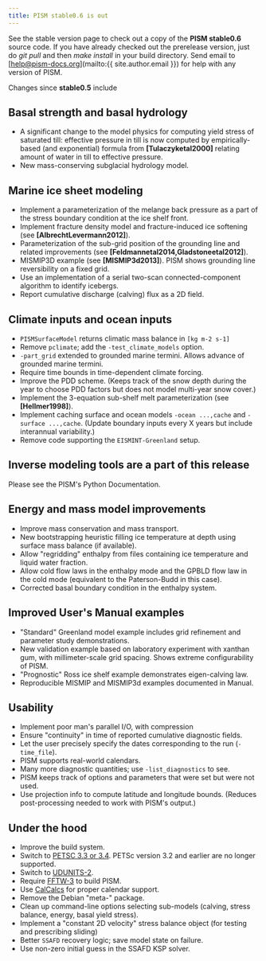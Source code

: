 ```yaml
---
title: PISM stable0.6 is out
---
```


See the stable version page to check out a copy of the **PISM
stable0.6** source code. If you have already checked out the
prerelease version, just do *git pull* and then *make install* in your
build directory. Send email to
[help@pism-docs.org](mailto:{{ site.author.email }}) for help with any
version of PISM.

Changes since **stable0.5** include

## Basal strength and basal hydrology

- A significant change to the model physics for computing yield stress of saturated till: effective pressure in till is now computed by empirically-based (and exponential) formula from **[Tulaczyketal2000]** relating amount of water in till to effective pressure.
- New mass-conserving subglacial hydrology model.

## Marine ice sheet modeling

- Implement a parameterization of the melange back pressure as a part of the stress boundary condition at the ice shelf front.
- Implement fracture density model and fracture-induced ice softening (see **[AlbrechtLevermann2012]**).
- Parameterization of the sub-grid position of the grounding line and related improvements (see **[Feldmannetal2014,Gladstoneetal2012]**).
- MISMIP3D example (see **[MISMIP3d2013]**). PISM shows grounding line reversibility on a fixed grid.
- Use an implementation of a serial two-scan connected-component algorithm to identify icebergs.
- Report cumulative discharge (calving) flux as a 2D field.

## Climate inputs and ocean inputs

- `PISMSurfaceModel` returns climatic mass balance in `[kg m-2 s-1]`
- Remove `pclimate`; add the `-test_climate_models` option.
- `-part_grid` extended to grounded marine termini. Allows advance of grounded marine termini.
- Require time bounds in time-dependent climate forcing.
- Improve the PDD scheme. (Keeps track of the snow depth during the year to choose PDD factors but does not model multi-year snow cover.)
- Implement the 3-equation sub-shelf melt parameterization (see **[Hellmer1998]**).
- Implement caching surface and ocean models `-ocean ...,cache` and `-surface ...,cache`. (Update boundary inputs every X years but include interannual variability.)
- Remove code supporting the `EISMINT-Greenland` setup.

## Inverse modeling tools are a part of this release

Please see the PISM's Python Documentation.

## Energy and mass model improvements

- Improve mass conservation and mass transport.
- New bootstrapping heuristic filling ice temperature at depth using surface mass balance (if available).
- Allow "regridding" enthalpy from files containing ice temperature and liquid water fraction.
- Allow cold flow laws in the enthalpy mode and the GPBLD flow law in the cold mode (equivalent to the Paterson-Budd in this case).
- Corrected basal boundary condition in the enthalpy system.

## Improved User's Manual examples

- "Standard" Greenland model example includes grid refinement and parameter study demonstrations.
- New validation example based on laboratory experiment with xanthan gum, with millimeter-scale grid spacing.  Shows extreme configurability of PISM.
- "Prognostic" Ross ice shelf example demonstrates eigen-calving law.
- Reproducible MISMIP and MISMIP3d examples documented in Manual.

## Usability

- Implement poor man's parallel I/O, with compression
- Ensure "continuity" in time of reported cumulative diagnostic fields.
- Let the user precisely specify the dates corresponding to the run (`-time_file`).
- PISM supports real-world calendars.
- Many more diagnostic quantities; use `-list_diagnostics` to see.
- PISM keeps track of options and parameters that were set but were not used.
- Use projection info to compute latitude and longitude bounds. (Reduces post-processing needed to work with PISM's output.)

## Under the hood

- Improve the build system.
- Switch to [PETSC 3.3 or 3.4](http://www.mcs.anl.gov/petsc/). PETSc version 3.2 and earlier are no longer supported.
- Switch to [UDUNITS-2](http://www.unidata.ucar.edu/software/udunits/).
- Require [FFTW-3](http://www.fftw.org) to build PISM.
- Use [CalCalcs](http://web.archive.org/web/20160421150928/http://meteora.ucsd.edu/~pierce/calcalcs/index.html) for proper calendar support.
- Remove the Debian "meta-" package.
- Clean up command-line options selecting sub-models (calving, stress balance, energy, basal yield stress).
- Implement a "constant 2D velocity" stress balance object (for testing and prescribing sliding)
- Better `SSAFD` recovery logic; save model state on failure.
- Use non-zero initial guess in the SSAFD KSP solver.

